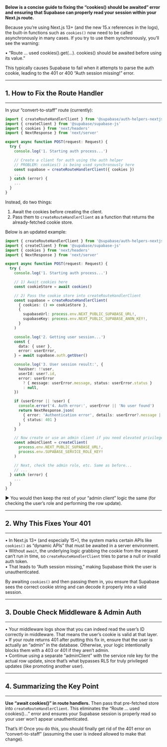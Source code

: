 **Below is a concise guide to fixing the “cookies() should be awaited” error and ensuring that Supabase can properly read your session within your Next.js route.**  

Because you’re using Next.js 13+ (and the new 15.x references in the logs), the built-in functions such as `cookies()` now need to be called asynchronously in many cases. If you try to use them synchronously, you’ll see the warning:

• “Route … used cookies().get(…). cookies() should be awaited before using its value.”  

This typically causes Supabase to fail when it attempts to parse the auth cookie, leading to the 401 or 400 “Auth session missing!” error.

--------------------------------------
## 1. How to Fix the Route Handler
--------------------------------------

In your “convert-to-staff” route (currently):

```typescript
import { createRouteHandlerClient } from '@supabase/auth-helpers-nextjs'
import { createClient } from '@supabase/supabase-js'
import { cookies } from 'next/headers'
import { NextResponse } from 'next/server'

export async function POST(request: Request) {
  try {
    console.log('1. Starting auth process...')

    // Create a client for auth using the auth helper
    // PROBLEM: cookies() is being used synchronously here
    const supabase = createRouteHandlerClient({ cookies })
    ...
  } catch (error) {
    ...
  }
}
```

Instead, do two things:

1. Await the cookies before creating the client.  
2. Pass them to `createRouteHandlerClient` as a function that returns the already-fetched cookie store.  

Below is an updated example:

```typescript
import { createRouteHandlerClient } from '@supabase/auth-helpers-nextjs'
import { createClient } from '@supabase/supabase-js'
import { cookies } from 'next/headers'
import { NextResponse } from 'next/server'

export async function POST(request: Request) {
  try {
    console.log('1. Starting auth process...')

    // 1) Await cookies here
    const cookieStore = await cookies()

    // 2) Pass the cookie store into createRouteHandlerClient
    const supabase = createRouteHandlerClient(
      { cookies: () => cookieStore },
      {
        supabaseUrl: process.env.NEXT_PUBLIC_SUPABASE_URL!,
        supabaseKey: process.env.NEXT_PUBLIC_SUPABASE_ANON_KEY!,
      }
    )

    console.log('2. Getting user session...')
    const {
      data: { user },
      error: userError,
    } = await supabase.auth.getUser()

    console.log('3. User session result:', {
      hasUser: !!user,
      userId: user?.id,
      error: userError
        ? { message: userError.message, status: userError.status }
        : null,
    })

    if (userError || !user) {
      console.error('4. Auth error:', userError || 'No user found')
      return NextResponse.json(
        { error: 'Authentication error', details: userError?.message || 'No user found' },
        { status: 401 }
      )
    }

    // Now create or use an admin client if you need elevated privileges:
    const adminClient = createClient(
      process.env.NEXT_PUBLIC_SUPABASE_URL!,
      process.env.SUPABASE_SERVICE_ROLE_KEY!
    )

    // Next, check the admin role, etc. Same as before...
    // ...
  } catch (error) {
    ...
  }
}
```

► You would then keep the rest of your “admin client” logic the same (for checking the user’s role and performing the row update).

--------------------------------------
## 2. Why This Fixes Your 401
--------------------------------------

• In Next.js 13+ (and especially 15+), the system marks certain APIs like `cookies()` as “dynamic APIs” that must be awaited in a server environment.  
• Without `await`, the underlying logic grabbing the cookie from the request can’t run in time, so `createRouteHandlerClient` tries to parse a null or invalid auth token.  
• That leads to “Auth session missing,” making Supabase think the user is unauthenticated.

By awaiting `cookies()` and then passing them in, you ensure that Supabase sees the correct cookie string and can decode it properly into a valid session.

--------------------------------------
## 3. Double Check Middleware & Admin Auth
--------------------------------------

• Your middleware logs show that you can indeed read the user’s ID correctly in middleware. That means the user’s cookie is valid at that layer.  
• If your route returns 401 after putting this fix in, ensure that the user is actually an “admin” in the database. Otherwise, your logic intentionally blocks them with a 403 or 401 if they aren’t admin.  
• Continue using a separate “adminClient” with the service role key for the actual row update, since that’s what bypasses RLS for truly privileged updates (like promoting another user).

--------------------------------------
## 4. Summarizing the Key Point
--------------------------------------

**Use “await cookies()” in route handlers.** Then pass that pre-fetched store into `createRouteHandlerClient`. This eliminates the “Route … used cookies()…” error and ensures your Supabase session is properly read so your user won’t appear unauthenticated.

That’s it! Once you do this, you should finally get rid of the 401 error on “convert-to-staff” (assuming the user is indeed allowed to make that change).  
